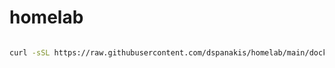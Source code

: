 # homelab

```bash

curl -sSL https://raw.githubusercontent.com/dspanakis/homelab/main/docker/install.sh | bash
```
